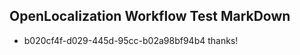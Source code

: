 ## OpenLocalization Workflow Test MarkDown
* b020cf4f-d029-445d-95cc-b02a98bf94b4 thanks!

<!--HONumber=Aug16_HO5-->


